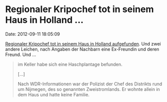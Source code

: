 Regionaler Kripochef tot in seinem Haus in Holland \...
=======================================================

Date: 2012-09-11 18:05:09

[Regionaler Kripochef tot in seinem Haus in Holland
aufgefunden](http://www1.wdr.de/themen/panorama/kekerdom108.html). Und
zwei andere Leichen, nach Angaben der Nachbarn eine Ex-Freundin und
deren Freund. Und \...

> im Keller habe sich eine Haschplantage befunden.
>
> \[\...\]
>
> Nach WDR-Informationen war der Polizist der Chef des Distrikts rund um
> Nijmegen, des so genannten Zweistromlands. Er wohnte allein in dem
> Haus und hatte keine Familie.
